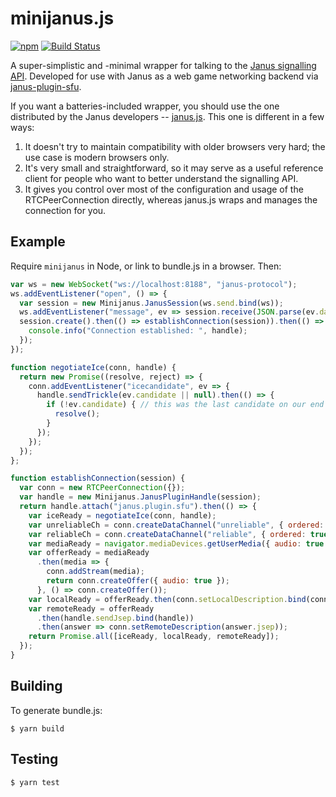 # minijanus.js

[![npm](https://img.shields.io/npm/v/minijanus.svg)](https://www.npmjs.com/package/minijanus)
[![Build Status](https://travis-ci.org/mozilla/minijanus.js.svg?branch=master)](https://travis-ci.org/mozilla/minijanus.js)

A super-simplistic and -minimal wrapper for talking to the [Janus signalling API][api-docs]. Developed for use with
Janus as a web game networking backend via [janus-plugin-sfu][].

If you want a batteries-included wrapper, you should use the one distributed by the Janus developers --
[janus.js][]. This one is different in a few ways:

1. It doesn't try to maintain compatibility with older browsers very hard; the use case is modern browsers only.
2. It's very small and straightforward, so it may serve as a useful reference client for people who want to better
   understand the signalling API.
3. It gives you control over most of the configuration and usage of the RTCPeerConnection directly, whereas janus.js
   wraps and manages the connection for you.

[api-docs]: https://janus.conf.meetecho.com/docs/rest.html
[janus.js]: https://github.com/meetecho/janus-gateway/blob/master/html/janus.js
[janus-plugin-sfu]: https://github.com/mquander/janus-plugin-sfu

## Example

Require `minijanus` in Node, or link to bundle.js in a browser. Then:

```javascript
var ws = new WebSocket("ws://localhost:8188", "janus-protocol");
ws.addEventListener("open", () => {
  var session = new Minijanus.JanusSession(ws.send.bind(ws));
  ws.addEventListener("message", ev => session.receive(JSON.parse(ev.data)));
  session.create().then(() => establishConnection(session)).then(() => {
    console.info("Connection established: ", handle);
  });
});

function negotiateIce(conn, handle) {
  return new Promise((resolve, reject) => {
    conn.addEventListener("icecandidate", ev => {
      handle.sendTrickle(ev.candidate || null).then(() => {
        if (!ev.candidate) { // this was the last candidate on our end and now they received it
          resolve();
        }
      });
    });
  });
};

function establishConnection(session) {
  var conn = new RTCPeerConnection({});
  var handle = new Minijanus.JanusPluginHandle(session);
  return handle.attach("janus.plugin.sfu").then(() => {
    var iceReady = negotiateIce(conn, handle);
    var unreliableCh = conn.createDataChannel("unreliable", { ordered: false, maxRetransmits: 0 });
    var reliableCh = conn.createDataChannel("reliable", { ordered: true });
    var mediaReady = navigator.mediaDevices.getUserMedia({ audio: true });
    var offerReady = mediaReady
      .then(media => {
        conn.addStream(media);
        return conn.createOffer({ audio: true });
      }, () => conn.createOffer());
    var localReady = offerReady.then(conn.setLocalDescription.bind(conn));
    var remoteReady = offerReady
      .then(handle.sendJsep.bind(handle))
      .then(answer => conn.setRemoteDescription(answer.jsep));
    return Promise.all([iceReady, localReady, remoteReady]);
  });
}
```

## Building

To generate bundle.js:

```
$ yarn build
```

## Testing

```
$ yarn test
```
